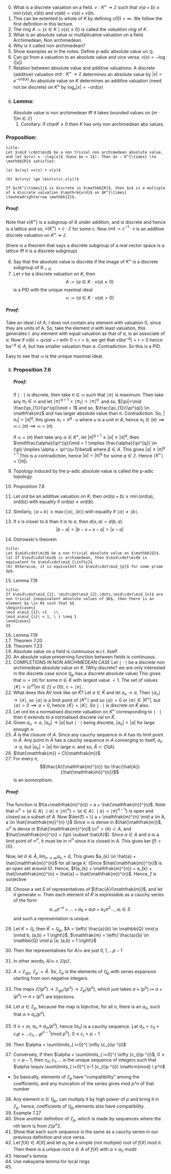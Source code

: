 0. What is a discrete valuation on a field.  $v : K^{\times} \to \mathbb{Z}$ such that $v(a+b) \ge \min(v(a),v(b))$ and $v(ab) = v(a)+v(b)$.
1. This can be extented to whole of $K$ by defining $v(0) = \infty$. We follow the first definition in this lecture.
2. The ring $A := \{ x \in K \mid v(x) \ge 0\}$ is called the _valuation ring_ of $K$. 
3. What is an absolute value or multiplicative valuation on a field. Archimedean, Non archimedean.
4. Why is it called non archimedean?
5. Show examples as in the notes. Define p-adic absolute value on $\mathbb{Q}$. 
6. Can go from a valuation to an absolute value and vice versa. $v(x) = -\log(|x|)$
1. Relation between absolute value and additive valuations:
   A discrete (additive) valuation $\mathrm{ord} : K^{\times} \to \mathbb{Z}$  determines an absolute value by $|x| = e^{-\mathrm{ord}(x)}$
   An absolute value on $K$ determines an additive valuation (need not be discrete) on $K^{\times}$ by $\log_{e}|x| = -\mathrm{ord}(x)$
7. 
   ### Lemma:
   Absolute value is non archimedean iff it takes bounded values on $\{m \cdot 1 | m \in \mathbb{Z} \}$
	1. Corollary: If $\mathrm{char} K \neq 0$ then $K$ has only non archimedean abs values.

### Proposition:
```ad-note
title:
Let $\mid \cdot\mid$ be a non trivial non archimedean absolute value, and let $v(x) = -\log|x|$ (base $e > 1$). Then $v : K^{\times} \to \mathbb{R}$ satisfies:

(a) $v(xy) =v(x) + v(y)$

(b) $v(x+y) \ge \min(v(x),v(y))$

If $v(K^{\times})$ is discrete in $\mathbb{R}$, then $v$ is a multiple of a discrete valuation $\mathrm{ord}$ on $K^{\times} \twoheadrightarrow \mathbb{Z}$.
```

##### Proof:
Note that $v(K^{\times})$ is a subgroup of $\mathbb{R}$ under addition, and is discrete and hence is a lattice and so, $v(K^{\times}) = c \cdot \mathbb{Z}$ for some $c$. Now $\mathrm{ord} := c^{-1} \cdot v$ is an additive discrete valuation on $K^{\times} \twoheadrightarrow \mathbb{Z}$.

(there is a theorem that says a discrete subgroup of a real vector space is a lattice iff it is a discrete subgroup)

6. Say that the absolute value is discrete if the image of $K^{\times}$ is a discrete subgroup of $\mathbb{R}_{>0}$.
7. Let $v$ be a discrete valuation on $K$, then $$
A := \{ a \in K : v(a) \geq 0 \}
$$
is a PID with the unique maximal ideal $$
\mathfrak{m} := \{ a \in K : v(a) > 0 \}
$$
##### Proof:
Take an ideal $I$ of $A$, $I$ does not contain any element with valuation 0, since they are units of A. So, take the element $a$ with least valuation, this generates $I$. any element with equal valuation as that of $a$, is an associate of $a$. Now if $v(b) = qv(a) + r$ with $0<r<b$, we get that $v(b a^{-q}) = r > 0$ hence $ba ^{-q} \in A$, but has smaller valuation than $a$. Contradiction.
So this is a PID.

Easy to see that $\mathfrak{m}$ is the unique maximal ideal.

8. 
   ### Proposition 7.6
   ##### Proof:
   If $\mid\cdot\mid$ is discrete, then take $\pi \in \mathfrak{m}$ such that $\mid \pi\mid$ is maximum. Then take any $\pi_{1} \in \mathfrak{m}$ and let $\mid \pi\mid^{q+1} < \mid \pi_{1}\mid < \mid \pi\mid^{q}$.
   and so, $|\pi|<\mid \frac{\pi_{1}}{\pi^{q}}\mid < 1$ and so, $\frac{\pi_{1}}{\pi^{q}} \in \mathfrak{m}$ and has larger absolute value than $\pi$. Contradiction. So, $|\pi_{1}| = |\pi|^{q}$, this gives $\pi_{1} = \pi^{q} \cdot u$ where $u$ is a unit in $A$, hence $\pi_{1} \in (\pi) \implies \mathfrak{m} \subset (\pi) \implies \mathfrak{m} = (\pi)$.
   
   If $\mathfrak{m} = (\pi)$ then take any $\alpha \in K^{\times}$, let $|\pi|^{q+1} \leq |\alpha| \leq |\pi|^{q}$, then $\mid\frac{\alpha}{\pi^{q}}\mid < 1 \implies \frac{\alpha}{\pi^{q}} \in (\pi) \implies \alpha = \pi^{q+1}\beta$ where $\beta \in A$. This gives $|\alpha| \leq |\pi|^{q+1}$ This is a contradiction, hence $|\alpha| = |\pi|^{q}$ for some $q \in \mathbb{Z}$. Hence $\mid K^{\times}\mid =(|\pi|)$.

9. Topology induced by the p-adic absolute value is called the p-adic topology.
10. Proposition 7.8
11. Let $\mathrm{ord}$ be an additive valuation on $K$, then $\mathrm{ord}(a+b) \ge\min(\mathrm{ord(a)},\mathrm{ord(b)})$ with equality if $\mathrm{ord}(a) \neq \mathrm{ord}(b)$.
12. Similarly, $\mid a+b\mid \le \max(\mid a\mid,\mid b\mid)$ with equality if $\mid a\mid \neq \mid b\mid$.
13. If $x$ is closer to $b$ than it is to $a$, then $d(x,a) = d(b,a)$.$$
|b-a| = |b-x+x-a| = |x-a|
$$
14. Ostrowski's theorem
```ad-note
title:
Let $\mid\cdot\mid$ be a non trivial absolute value on $\mathbb{Q}$.
(a) If $\mid\cdot\mid$ is archimedean, then $\mid\cdot\mid$ is equivalent to $\mid\cdot\mid_{\infty}$
(b) Otherwise, it is equivalent to $\mid\cdot\mid_{p}$ for some prime $p$.
```
15. Lemma 7.18
```ad-note
title:
If $\mid\cdot\mid_{1}, \mid\cdot\mid_{2},\dots,\mid\cdot\mid_{n}$ are non trivial inequivalent absolute values of $K$, then there is an element $a \in K$ such that $$
\begin{cases}
\mid a\mid_{1}\ >1   \\
\mid a\mid_{i}\ < 1, \ i \neq 1 
\end{cases}
$$
```

16. Lemma 7.19
17. Theorem 7.20
18. Theorem 7.23
19. Absolute value on a field is continuous w.r.t. itself
20. An absolute value preserving function between fields is continuous.
21. COMPLETIONS IN NON ARCHIMEDEAN CASE
	Let $\mid \cdot \mid$ be a _discrete_ non archimedean absolute value on $K$. (Why discrete? we are only interested in the discrete case since $\mathbb{Q}_{p}$ has a discrete absolute value)
	This gives that $\mathfrak{m} = (\pi)$ for some $\pi \in K$ with largest value $<1$.
	The set of values $\mid K\mid = \{ c ^{m} | m \in \mathbb{Z}\} \cup \{ 0 \}$, $c = \mid \pi\mid$.
22. What does this AV look like on $\widehat{K}$? 
	Let $a \in \widehat{K}$ and let $a_{n} \to a$, Then $\mid a_{n}\mid \to \mid a\mid$, so $\mid a\mid$ is a limit point of $\mid K ^{\times}\mid$ and so $\mid a\mid = 0$ or $\mid a\mid \in |K ^{ \times}|$, but $\mid a\mid = 0 \implies a = 0$, hence $\mid \widehat{K} \mid = \mid K \mid$.
	So $\mid \cdot \mid$ is discrete on $\widehat{K}$ also.
23. Let $\mathrm{ord}$ be a normalised discrete valuation on $K ^{ \times}$ corresponding to $\mid \cdot\mid$ then it extends to a normalised discrete val on $\hat{K}$.
24. Given $a_{n} \to a$, $|a_{n}| \to |a|$ but $\mid \cdot \mid$ being discrete, $|a_{n}| = |a|$ for large enough $n$.
25. $\hat{A}$ is the closure of $A$. Since any cauchy sequence in $A$ has its limit point in $\hat{A}$. Any point in $\hat{A}$ has a cauchy sequence in $A$ converging to itself, $a_{n} \to a$, but $|a_{n}| = |a|$ for large $n$. and so, $\hat{A} \subset Cl(A)$
26. $\hat{\mathfrak{m}} = Cl(\mathfrak{m})$ 
27. For every $n$, $$\frac{A}{\mathfrak{m}^{n}} \to \frac{\hat{A}}{\hat{\mathfrak{m}}^{n}}$$
	Is an isomorphism.
##### Proof:
The function is $f(a+\mathfrak{m}^{n}) = a + \hat{\mathfrak{m}}^{n}$.
Note that $\mathfrak{m}^{n} = \{ a \in A \mid \ \mid a\mid \le \mid \pi\mid^{n} \} = \{ a \in A \mid \ \mid a\mid < \mid \pi\mid^{n-1} \}$ is open and closed as a subset of $A$. 
Now $\ker(f) = \{ a + \mathfrak{m}^{n} \mid a \in A, a \in \hat{\mathfrak{m}}^{n} \}$
Since $\mathfrak{m}$ is dense in $\hat{\mathfrak{m}}$, $\mathfrak{m}^{n}$ is dense in $\hat{\mathfrak{m}}^{n}$ ($\mathfrak{m}^{n} = (\pi) \subset A$, and $\hat{\mathfrak{m}}^{n} = (\pi) \subset \hat{A}$).
Since $a \in A$ and $a$ is a limit point of $\mathfrak{m}^{n}$, it must be in $\mathfrak{m}^{n}$ since it is closed in $A$.
This gives $\ker(f) = \{ 0 \}$.

Now, let $\hat{a} \in \hat{A}$, $\lim_{ n \to \infty }a_{n} = \hat{a}$,
This gives $a_{k} \in \hat{a} + \hat{\mathfrak{m}}^{n}$ for all large $k$. (Since $\hat{\mathfrak{m}}^{n}$ is an open set around 0).
Hence, $f(a_{k} + \mathfrak{m}^{n}) = a_{k} + \hat{\mathfrak{m}}^{n} = \hat{a} + \hat{\mathfrak{m}}^{n}$.
Hence, $f$ is surjective

28. Choose a set $S$ of representatives of $\frac{A}{\mathfrak{m}}$, and let $\pi$ generate $\mathfrak{m}$. Then each element of $\hat{K}$ is expressible as a cauchy series of the form $$
a_{-n}\pi^{-n} + \dots + a_{0} + a_{1}\pi + a_{2}\pi^{2}\dots, \ a_{i}\in S
$$
and such a representation is unique.

29. Let $K = \mathbb{Q}$, then $\hat{K} = \mathbb{Q}_{p}$, $A = \left\{  \frac{a}{b} \in \mathbb{Q} \mid p \nmid b, (a,b) = 1  \right\}$, $\mathfrak{m} = \left\{  \frac{a}{b} \in \mathbb{Q} \mid p |a; (a,b) = 1  \right\}$
30. Then the representatives for $A/\mathfrak{m}$ are just $0,1,\dots p-1$
31. In other words, $A / \mathfrak{m} \cong \mathbb{Z}/p\mathbb{Z}$.
32. $A = \mathbb{Z}_{(p)}$, $\mathbb{Z}_{p} := \hat{A}$. So, $\mathbb{Z}_{p}$ is the elements of $\mathbb{Q}_{p}$ with series expansion starting from non negative integers.
33. The maps $\mathbb{Z} /(p ^{n}) \to \mathbb{Z}_(p) /(p ^{n}) \to \mathbb{Z}_{p} /(p ^{n})$, which just takes $a + (p ^{n}) \mapsto a + (p ^{n}) \mapsto a + (p ^{n})$ are bijections.
34. Let $\alpha \in \mathbb{Z}_{p}$, because the map is bijective, for all $n$, there is an $a_{n}$, such that $\alpha \equiv a_{n} (p ^{n})$.
35. If $n < m$, $a_{n} \equiv a_{m} (p ^{n})$, hence $(a_{n})$ is a cauchy sequence. Let $a_{n} = c_{0} + c_{1}p + \dots c_{n-1}p ^{n-1} (\mathrm{mod} \ p^n)$, $0\le c_i<p-1$
36. Then $\alpha = \sum\limits_{ i=0}^{ \infty }c_{i}p ^{i}$
37. Conversely, If then $\alpha = \sum\limits_{ i=0}^{ \infty }c_{i}p ^{i}$, $0 \le c < p-1$, then $c_{0},c_{1},\dots$ is the unique sequence of integers such that 
    $\alpha \equiv \sum\limits_{ i=0}^{ n-1 }c_{i}p ^{i}\ \mathrm{mod} \ p^n$
- So basically, elements of $\mathbb{Z}_{p}$ have "compatibility" among the coefficients, and any truncation of the series gives mod p^n of that number
38. Any element $\alpha \in \mathbb{Q}_{p}$, can multiply it by high power of $p$ and bring it in $\mathbb{Z}_{p}$. hence, coefficients of $\mathbb{Q}_{p}$ elements also have compatibility.
39. Example 7.27
40. Show another definition of $\mathbb{Z}_{p}$, which is made by sequences where the nth term is from $\mathbb{Z}/p ^{n}\mathbb{Z}$.
41. Show that each such sequence is the same as a cauchy series in our previous definition and vice versa.
42. Let $f(X) \in A[X]$ and let $a_{0}$ be a simple (not multiple) root of $f(X)$ mod $\pi$. Then there is a unique root $a \in A$ of $f(X)$ with $a \equiv a_{0} \ \mathrm{mod} \pi$
43. Hensel's lemma
44. Use nakayama lemma for local rings
45. 